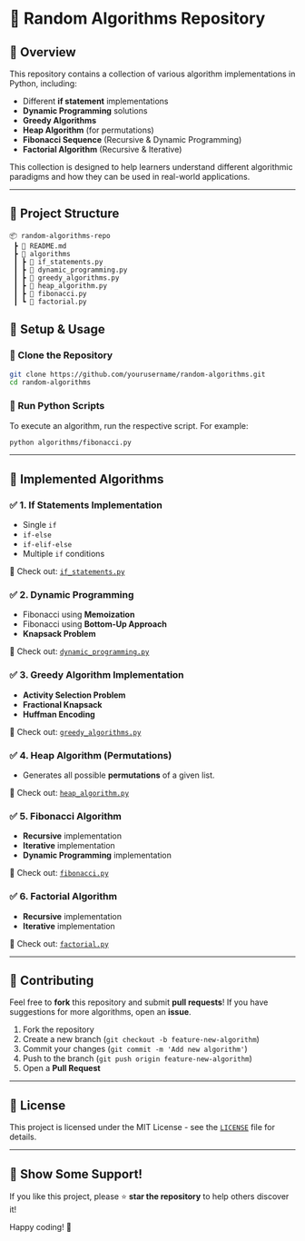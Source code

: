 # 🚀 Random Algorithms Repository

## 📌 Overview
This repository contains a collection of various algorithm implementations in Python, including:
- Different **if statement** implementations
- **Dynamic Programming** solutions
- **Greedy Algorithms**
- **Heap Algorithm** (for permutations)
- **Fibonacci Sequence** (Recursive & Dynamic Programming)
- **Factorial Algorithm** (Recursive & Iterative)

This collection is designed to help learners understand different algorithmic paradigms and how they can be used in real-world applications.

---

## 📂 Project Structure
```
📦 random-algorithms-repo
 ┣ 📜 README.md
 ┣ 📂 algorithms
 ┃ ┣ 📜 if_statements.py
 ┃ ┣ 📜 dynamic_programming.py
 ┃ ┣ 📜 greedy_algorithms.py
 ┃ ┣ 📜 heap_algorithm.py
 ┃ ┣ 📜 fibonacci.py
 ┃ ┗ 📜 factorial.py
```
## 🔧 Setup & Usage
### 🔹 Clone the Repository
```bash
git clone https://github.com/yourusername/random-algorithms.git
cd random-algorithms
```

### 🔹 Run Python Scripts
To execute an algorithm, run the respective script. For example:
```bash
python algorithms/fibonacci.py
```

---

## 📜 Implemented Algorithms
### ✅ **1. If Statements Implementation**
- Single `if`
- `if-else`
- `if-elif-else`
- Multiple `if` conditions

📌 Check out: [`if_statements.py`](algorithms/if_statements.py)

### ✅ **2. Dynamic Programming**
- Fibonacci using **Memoization**
- Fibonacci using **Bottom-Up Approach**
- **Knapsack Problem**

📌 Check out: [`dynamic_programming.py`](algorithms/dynamic_programming.py)

### ✅ **3. Greedy Algorithm Implementation**
- **Activity Selection Problem**
- **Fractional Knapsack**
- **Huffman Encoding**

📌 Check out: [`greedy_algorithms.py`](algorithms/greedy_algorithms.py)
### ✅ **4. Heap Algorithm (Permutations)**
- Generates all possible **permutations** of a given list.

📌 Check out: [`heap_algorithm.py`](algorithms/heap_algorithm.py)

### ✅ **5. Fibonacci Algorithm**
- **Recursive** implementation
- **Iterative** implementation
- **Dynamic Programming** implementation

📌 Check out: [`fibonacci.py`](algorithms/fibonacci.py)

### ✅ **6. Factorial Algorithm**
- **Recursive** implementation
- **Iterative** implementation

📌 Check out: [`factorial.py`](algorithms/factorial.py)

---
## 🤝 Contributing
Feel free to **fork** this repository and submit **pull requests**! If you have suggestions for more algorithms, open an **issue**.

1. Fork the repository
2. Create a new branch (`git checkout -b feature-new-algorithm`)
3. Commit your changes (`git commit -m 'Add new algorithm'`)
4. Push to the branch (`git push origin feature-new-algorithm`)
5. Open a **Pull Request**

---

## 📄 License
This project is licensed under the MIT License - see the [`LICENSE`](LICENSE) file for details.

---

## 🌟 Show Some Support!
If you like this project, please ⭐ **star the repository** to help others discover it!

Happy coding! 🚀